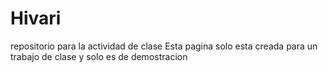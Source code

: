 # Hivari
repositorio para la actividad de clase
Esta pagina solo esta creada para un trabajo de clase y solo es de demostracion
